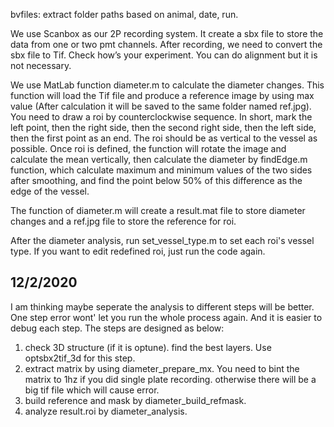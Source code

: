 bvfiles: extract folder paths based on animal, date, run.

We use Scanbox as our 2P recording system. It create a sbx file to store the data from one or two pmt channels. After recording, we need to convert the sbx file to Tif. Check how’s your experiment. You can do alignment but it is not necessary. 

We use MatLab function diameter.m to calculate the diameter changes. This function will load the Tif file and produce a reference image by using max value (After calculation it will be saved to the same folder named ref.jpg). You need to draw a roi by counterclockwise sequence. In short, mark the left point, then the right side, then the second right side, then the left side, then the first point as an end. The roi should be as vertical to the vessel as possible. Once roi is defined, the function will rotate the image and calculate the mean vertically, then calculate the diameter by findEdge.m function, which calculate maximum and minimum values of the two sides after smoothing, and find the point below 50% of this difference as the edge of the vessel.

The function of diameter.m will create a result.mat file to store diameter changes and a ref.jpg file to store the reference for roi. 

After the diameter analysis, run set_vessel_type.m to set each roi's vessel type. If you want to edit redefined roi, just run the code again.

## 12/2/2020
I am thinking maybe seperate the analysis to different steps will be better. One step error wont' let you run the whole process again. And it is easier to debug each step. The steps are designed as below:

1. check 3D structure (if it is optune). find the best layers. Use optsbx2tif_3d for this step.
2. extract matrix by using diameter_prepare_mx. You need to bint the matrix to 1hz if you did single plate recording. otherwise there will be a big tif file which will cause error.
3. build reference and mask by diameter_build_refmask. 
4. analyze result.roi by diameter_analysis.